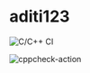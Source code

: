 # aditi123
![C/C++ CI](https://github.com/99002605/aditi123/workflows/C/C++%20CI/badge.svg)

![cppcheck-action](https://github.com/99002605/aditi123/workflows/cppcheck-action/badge.svg)

